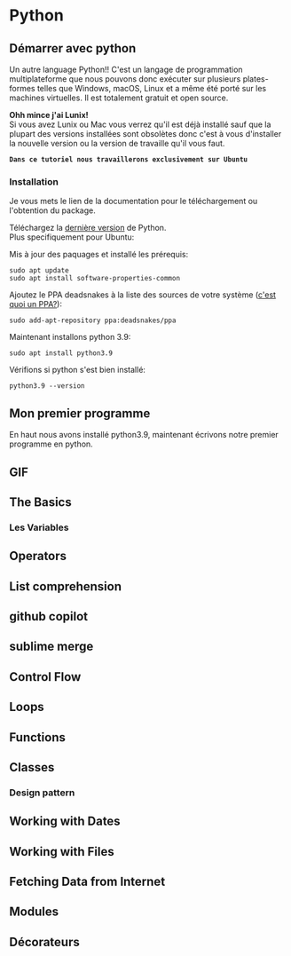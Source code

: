 # Python 

## Démarrer avec python
Un autre language Python!!
C'est un langage de programmation multiplateforme que nous pouvons donc exécuter sur plusieurs plates-formes telles que Windows, macOS, Linux et a même été porté sur les machines virtuelles. Il est totalement gratuit et open source.

**Ohh mince j'ai Lunix!**  
Si vous avez Lunix ou Mac vous verrez qu'il est déjà installé sauf que la plupart des versions installées sont obsolètes donc c'est à vous d'installer la nouvelle version ou la version de travaille qu'il vous faut.

**`Dans ce tutoriel nous travaillerons exclusivement sur Ubuntu `**
### Installation
Je vous mets le lien de la documentation pour le téléchargement ou l'obtention du package.

Téléchargez la [ dernière version](https://www.python.org/) de Python.  
Plus specifiquement pour Ubuntu:

Mis à jour des paquages et installé les prérequis:
```
sudo apt update
sudo apt install software-properties-common
```
Ajoutez le PPA deadsnakes à la liste des sources de votre système ([c'est quoi un PPA?](https://doc.ubuntu-fr.org/ppa)):
```
sudo add-apt-repository ppa:deadsnakes/ppa
```
Maintenant installons python 3.9: 
```
sudo apt install python3.9
```
Vérifions si python s'est bien installé:
```
python3.9 --version
```
## Mon premier programme
En haut nous avons installé python3.9, maintenant écrivons notre premier programme en python.
## GIF

## The Basics
### Les Variables

## Operators
## List comprehension
## github copilot
## sublime merge
## Control Flow
## Loops
## Functions
## Classes
### Design pattern
## Working with Dates
## Working with Files
## Fetching Data from Internet
## Modules
## Décorateurs


